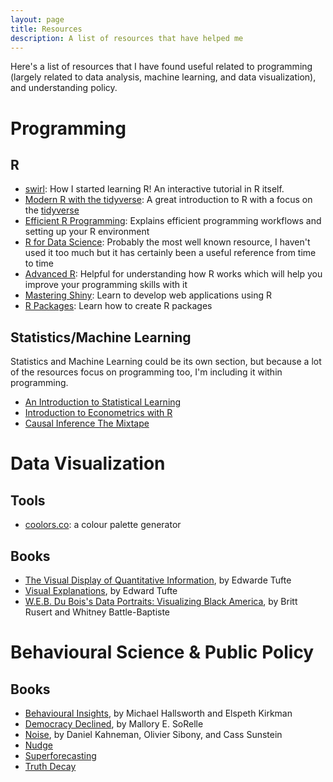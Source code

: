 ```yaml
---
layout: page
title: Resources
description: A list of resources that have helped me
---
```


<script>
</script>

Here's a list of resources that I have found useful related to programming (largely related to data analysis, machine learning, and data visualization), and understanding policy.

# Programming

## R

- [swirl](https://swirlstats.com/): How I started learning R! An interactive tutorial in R itself.
- [Modern R with the tidyverse](https://modern-rstats.eu/): A great introduction to R with a focus on the [tidyverse](https://www.tidyverse.org/)
- [Efficient R Programming](https://csgillespie.github.io/efficientR/): Explains efficient programming workflows and setting up your R environment
- [R for Data Science](https://r4ds.hadley.nz/): Probably the most well known resource, I haven't used it too much but it has certainly been a useful reference from time to time
- [Advanced R](https://adv-r.hadley.nz/): Helpful for understanding how R works which will help you improve your programming skills with it
- [Mastering Shiny](https://mastering-shiny.org/): Learn to develop web applications using R
- [R Packages](https://r-pkgs.org/): Learn how to create R packages

## Statistics/Machine Learning

Statistics and Machine Learning could be its own section, but because a lot of the resources focus on programming too, I'm including it within programming.

- [An Introduction to Statistical Learning](https://www.statlearning.com/)
- [Introduction to Econometrics with R](https://www.econometrics-with-r.org/index.html)
- [Causal Inference The Mixtape](https://mixtape.scunning.com/)

# Data Visualization

## Tools

- [coolors.co](https://coolors.co/): a colour palette generator

## Books

- [The Visual Display of Quantitative Information](https://www.edwardtufte.com/book/the-visual-display-of-quantitative-information/), by Edwarde Tufte
- [Visual Explanations](https://www.edwardtufte.com/book/visual-explanations-images-and-quantities-evidence-and-narrative/), by Edward Tufte
- [W.E.B. Du Bois's Data Portraits: Visualizing Black America](https://papress.com/products/w-e-b-du-boiss-data-portraits-visualizing-black-america), by Britt Rusert and Whitney Battle-Baptiste

# Behavioural Science & Public Policy

## Books

- [Behavioural Insights](https://mitpress.mit.edu/9780262539401/behavioral-insights/), by Michael Hallsworth and Elspeth Kirkman
- [Democracy Declined](https://press.uchicago.edu/ucp/books/book/chicago/D/bo51204873.html), by Mallory E. SoRelle
- [Noise](https://bookshop.org/p/books/noise-a-flaw-in-human-judgment-daniel-kahneman/16321831), by Daniel Kahneman, Olivier Sibony, and Cass Sunstein
- [Nudge](https://bookshop.org/p/books/nudge-the-final-edition-cass-r-sunstein/16977176)
- [Superforecasting](https://bookshop.org/p/books/superforecasting-the-art-and-science-of-prediction-dan-gardner/10857590)
- [Truth Decay](https://www.rand.org/pubs/research_reports/RR2314.html)